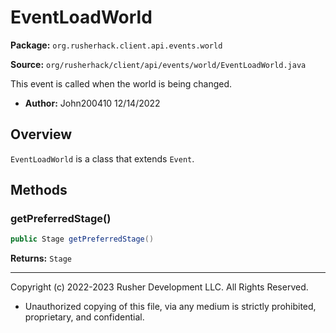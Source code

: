 # EventLoadWorld

**Package:** `org.rusherhack.client.api.events.world`

**Source:** `org/rusherhack/client/api/events/world/EventLoadWorld.java`

This event is called when the world is being changed.
* **Author:** John200410 12/14/2022



## Overview

`EventLoadWorld` is a class that extends `Event`.

## Methods

### getPreferredStage()

```java
public Stage getPreferredStage()
```

**Returns:** `Stage`

---

Copyright (c) 2022-2023 Rusher Development LLC. All Rights Reserved.
* Unauthorized copying of this file, via any medium is strictly prohibited, proprietary, and confidential.
